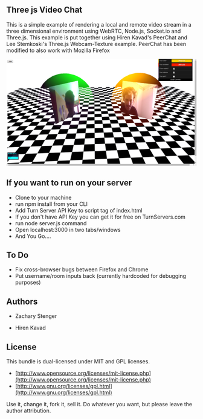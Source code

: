 ## Three js Video Chat

This is a simple example of rendering a local and remote video stream in a three dimensional environment using WebRTC, Node.js, Socket.io and Three.js.
This example is put together using Hiren Kavad's PeerChat and Lee Stemkoski's Three.js Webcam-Texture example. PeerChat has been modified to also work with Mozilla Firefox

![ScreenShot](/images/screenshot01.png)

## If you want to run on your server

  - Clone to your machine
  - run npm install from your CLI
  - Add Turn Server API Key to script tag of index.html
  - If you don't have API Key you can get it for free on TurnServers.com
  - run node server.js command
  - Open localhost:3000 in two tabs/windows
  - And You Go....

## To Do

* Fix cross-browser bugs between Firefox and Chrome
* Put username/room inputs back (currently hardcoded for debugging purposes)

## Authors

* Zachary Stenger

* Hiren Kavad

## License

This bundle is dual-licensed under MIT and GPL licenses.

* [http://www.opensource.org/licenses/mit-license.php](http://www.opensource.org/licenses/mit-license.php)
* [http://www.gnu.org/licenses/gpl.html](http://www.gnu.org/licenses/gpl.html)

Use it, change it, fork it, sell it. Do whatever you want, but please leave the author attribution.
